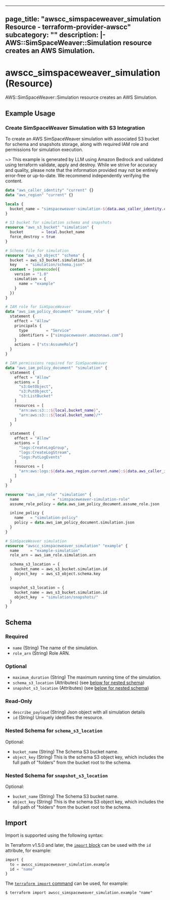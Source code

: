 
---
page_title: "awscc_simspaceweaver_simulation Resource - terraform-provider-awscc"
subcategory: ""
description: |-
  AWS::SimSpaceWeaver::Simulation resource creates an AWS Simulation.
---

# awscc_simspaceweaver_simulation (Resource)

AWS::SimSpaceWeaver::Simulation resource creates an AWS Simulation.

## Example Usage

### Create SimSpaceWeaver Simulation with S3 Integration

To create an AWS SimSpaceWeaver simulation with associated S3 bucket for schema and snapshots storage, along with required IAM role and permissions for simulation execution.

~> This example is generated by LLM using Amazon Bedrock and validated using terraform validate, apply and destroy. While we strive for accuracy and quality, please note that the information provided may not be entirely error-free or up-to-date. We recommend independently verifying the content.

```terraform
data "aws_caller_identity" "current" {}
data "aws_region" "current" {}

locals {
  bucket_name = "simspaceweaver-simulation-${data.aws_caller_identity.current.account_id}-${data.aws_region.current.name}"
}

# S3 bucket for simulation schema and snapshots
resource "aws_s3_bucket" "simulation" {
  bucket        = local.bucket_name
  force_destroy = true
}

# Schema file for simulation
resource "aws_s3_object" "schema" {
  bucket = aws_s3_bucket.simulation.id
  key    = "simulation/schema.json"
  content = jsonencode({
    version = "1.0"
    simulation = {
      name = "example"
    }
  })
}

# IAM role for SimSpaceWeaver
data "aws_iam_policy_document" "assume_role" {
  statement {
    effect = "Allow"
    principals {
      type        = "Service"
      identifiers = ["simspaceweaver.amazonaws.com"]
    }
    actions = ["sts:AssumeRole"]
  }
}

# IAM permissions required for SimSpaceWeaver
data "aws_iam_policy_document" "simulation" {
  statement {
    effect = "Allow"
    actions = [
      "s3:GetObject",
      "s3:PutObject",
      "s3:ListBucket"
    ]
    resources = [
      "arn:aws:s3:::${local.bucket_name}",
      "arn:aws:s3:::${local.bucket_name}/*"
    ]
  }

  statement {
    effect = "Allow"
    actions = [
      "logs:CreateLogGroup",
      "logs:CreateLogStream",
      "logs:PutLogEvents"
    ]
    resources = [
      "arn:aws:logs:${data.aws_region.current.name}:${data.aws_caller_identity.current.account_id}:log-group:/aws/simspaceweaver/*"
    ]
  }
}

resource "aws_iam_role" "simulation" {
  name               = "simspaceweaver-simulation-role"
  assume_role_policy = data.aws_iam_policy_document.assume_role.json

  inline_policy {
    name   = "simulation-policy"
    policy = data.aws_iam_policy_document.simulation.json
  }
}

# SimSpaceWeaver simulation
resource "awscc_simspaceweaver_simulation" "example" {
  name     = "example-simulation"
  role_arn = aws_iam_role.simulation.arn

  schema_s3_location = {
    bucket_name = aws_s3_bucket.simulation.id
    object_key  = aws_s3_object.schema.key
  }

  snapshot_s3_location = {
    bucket_name = aws_s3_bucket.simulation.id
    object_key  = "simulation/snapshots/"
  }
}
```

<!-- schema generated by tfplugindocs -->
## Schema

### Required

- `name` (String) The name of the simulation.
- `role_arn` (String) Role ARN.

### Optional

- `maximum_duration` (String) The maximum running time of the simulation.
- `schema_s3_location` (Attributes) (see [below for nested schema](#nestedatt--schema_s3_location))
- `snapshot_s3_location` (Attributes) (see [below for nested schema](#nestedatt--snapshot_s3_location))

### Read-Only

- `describe_payload` (String) Json object with all simulation details
- `id` (String) Uniquely identifies the resource.

<a id="nestedatt--schema_s3_location"></a>
### Nested Schema for `schema_s3_location`

Optional:

- `bucket_name` (String) The Schema S3 bucket name.
- `object_key` (String) This is the schema S3 object key, which includes the full path of "folders" from the bucket root to the schema.


<a id="nestedatt--snapshot_s3_location"></a>
### Nested Schema for `snapshot_s3_location`

Optional:

- `bucket_name` (String) The Schema S3 bucket name.
- `object_key` (String) This is the schema S3 object key, which includes the full path of "folders" from the bucket root to the schema.

## Import

Import is supported using the following syntax:

In Terraform v1.5.0 and later, the [`import` block](https://developer.hashicorp.com/terraform/language/import) can be used with the `id` attribute, for example:

```terraform
import {
  to = awscc_simspaceweaver_simulation.example
  id = "name"
}
```

The [`terraform import` command](https://developer.hashicorp.com/terraform/cli/commands/import) can be used, for example:

```shell
$ terraform import awscc_simspaceweaver_simulation.example "name"
```
